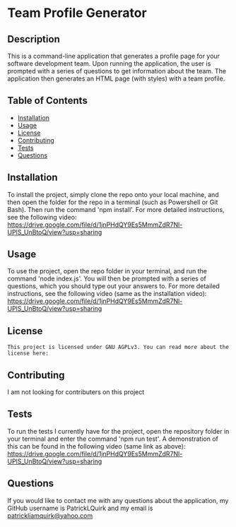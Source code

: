 
# Team Profile Generator

## Description
This is a command-line application that generates a profile page for your software development team. Upon running the application, the user is prompted with a series of questions to get information about the team. The application then generates an HTML page (with styles) with a team profile.

## Table of Contents

- [Installation](#installation)
- [Usage](#usage)
- [License](#license)
- [Contributing](#contributing)
- [Tests](#tests)
- [Questions](#questions)

## Installation
To install the project, simply clone the repo onto your local machine, and then open the folder for the repo in a terminal (such as Powershell or Git Bash). Then run the command 'npm install'. For more detailed instructions, see the following video: https://drive.google.com/file/d/1jnPHdQY9Es5MmmZdR7Nl-UPlS_UnBtoQ/view?usp=sharing

## Usage
To use the project, open the repo folder in your terminal, and run the command 'node index.js'. You will then be prompted with a series of questions, which you should type out your answers to. For more detailed instructions, see the following video (same as the installation video): https://drive.google.com/file/d/1jnPHdQY9Es5MmmZdR7Nl-UPlS_UnBtoQ/view?usp=sharing

## License

    This project is licensed under GNU AGPLv3. You can read more about the license here: 
    

## Contributing
I am not looking for contributers on this project

## Tests
To run the tests I currently have for the project, open the repository folder in your terminal and enter the command 'npm run test'. A demonstration of this can be found in the following video (same link as above): https://drive.google.com/file/d/1jnPHdQY9Es5MmmZdR7Nl-UPlS_UnBtoQ/view?usp=sharing

## Questions
If you would like to contact me with any questions about the application, my GitHub username is PatrickLQuirk and my email is patrickliamquirk@yahoo.com

